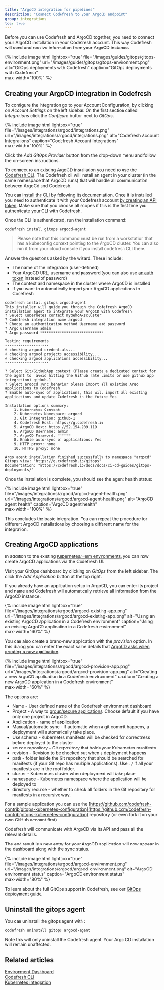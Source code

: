 ```yaml
---
title: "ArgoCD integration for pipelines"
description: "Connect Codefresh to your ArgoCD endpoint"
group: integrations
toc: true
---
```



Before you can use Codefresh and ArgoCD together, you need to connect your ArgoCD installation in your Codefresh account. This way Codefresh will send and receive information from your ArgoCD instance. 

{% include image.html 
  lightbox="true" 
  file="/images/guides/gitops/gitops-environment.png" 
  url="/images/guides/gitops/gitops-environment.png" 
  alt="GitOps deployments with Codefresh"
  caption="GitOps deployments with Codefresh"  
  max-width="100%"
 %}

## Creating your ArgoCD integration in Codefresh

To configure the integration go to your Account Configuration, by clicking on *Account Settings* on the left sidebar. On the first section called *Integrations* click the *Configure* button next to *GitOps*.

{% include image.html 
  lightbox="true" 
  file="/images/integrations/argocd/integrations.png" 
  url="/images/integrations/argocd/integrations.png" 
  alt="Codefresh Account Integrations"
  caption="Codefresh Account Integrations"  
  max-width="100%"
 %}

Click the *Add GitOps Provider* button from the drop-down menu and follow the on-screen instructions.

To connect to an existing ArgoCD installation you need to use the [Codefresh CLI](https://codefresh-io.github.io/cli/). The Codefresh cli will install an agent in your cluster (in the same namespace that ArgoCD runs) that will handle all communication between ArgoCd and Codefresh.

You can [install the CLI](https://codefresh-io.github.io/cli/installation/) by following its documentation. Once it is installed you need to authenticate it with your Codefresh account [by creating an API token]({{site.baseurl}}/docs/integrations/codefresh-api/#authentication-instructions). Make sure that you choose all scopes if this is the first time you authenticate your CLI with Codefresh.

Once the CLI is authenticated, run the installation command:

```
codefresh install gitops argocd-agent
```

>Please note that this command must be run from a workstation that has a kubeconfig context pointing to the ArgoCD cluster. You can also run it from your cloud console if you install codefresh CLI there.

Answer the questions asked by the wizard. These include:

 * The name of the integration (user-defined)
 * Your ArgoCD URL, username and password (you can also use [an auth token](https://argoproj.github.io/argo-cd/operator-manual/user-management/) instead of password)
 * The context and namespace in the cluster where ArgoCD is installed
 * If you want to automatically import your ArgoCD applications to Codefresh

```
codefresh install gitops argocd-agent
This installer will guide you through the Codefresh ArgoCD installation agent to integrate your ArgoCD with Codefresh
? Select Kubernetes context mydemoAkscluster
? Codefresh integration name argocd
? Choose an authentication method Username and password
? Argo username admin
? Argo password *****************************

Testing requirements
--------------------
√ checking argocd credentials...
√ checking argocd projects accessibility...
√ checking argocd applications accessibility...
--------------------

? Select Git/GithubApp context (Please create a dedicated context for the agent to  avoid hitting the Github rate limits or use github app integration) github-1
? Select argocd sync behavior please Import all existing Argo applications to Codefresh
? Enable auto-sync of applications, this will import all existing applications and update Codefresh in the future Yes

Installation options summary:
    1. Kubernetes Context:
    2. Kubernetes Namespace: argocd
    3. Git Integration: github-1
    4. Codefresh Host: https://g.codefresh.io
    5. ArgoCD Host: https://52.154.209.119
    6. ArgoCD Username: admin
    7. ArgoCD Password: ******
    8. Enable auto-sync of applications: Yes
    9. HTTP proxy: none
    10. HTTPS proxy: none

Argo agent installation finished successfully to namespace "argocd"
Gitops view: "https://g.codefresh.io/gitops"
Documentation: "https://codefresh.io/docs/docs/ci-cd-guides/gitops-deployments/"
```

Once the installation is complete, you should see the agent health status:

{% include image.html 
  lightbox="true" 
  file="/images/integrations/argocd/argocd-agent-health.png" 
  url="/images/integrations/argocd/argocd-agent-health.png" 
  alt="ArgoCD agent health"
  caption="ArgoCD agent health"  
  max-width="100%"
 %}


This concludes the basic integration. You can repeat the procedure for different ArgoCD installations by choosing a different 
name for the integration.

## Creating ArgoCD applications

In addition to the existing [Kubernetes/Helm environments]({{site.baseurl}}/docs/deploy-to-kubernetes/environment-dashboard/), you can now create ArgoCD applications via the Codefresh UI.

Visit your GitOps dashboard by clicking on *GitOps* from the left sidebar. The click the *Add Application* button at the top right.

If you already have an application setup in ArgoCD, you can enter its project and name and Codefresh will automatically retrieve all information from the ArgoCD instance.

{% include image.html 
  lightbox="true" 
  file="/images/integrations/argocd/argocd-existing-app.png" 
  url="/images/integrations/argocd/argocd-existing-app.png" 
  alt="Using an existing ArgoCD application in a Codefresh environment"
  caption="Using an existing ArgoCD application in a Codefresh environment"  
  max-width="60%"
 %}

You can also create a brand-new application with the *provision* option. In this dialog you can enter the exact same details that [ArgoCD asks when creating a new application](https://argoproj.github.io/argo-cd/getting_started/#6-create-an-application-from-a-git-repository).

{% include image.html 
  lightbox="true" 
  file="/images/integrations/argocd/argocd-provision-app.png" 
  url="/images/integrations/argocd/argocd-provision-app.png" 
  alt="Creating a new ArgoCD application in a Codefresh environment"
  caption="Creating a new ArgoCD application in a Codefresh environment"  
  max-width="60%"
 %}

The options are:

* Name - User defined name of the Codefresh environment dashboard
* Project - A way to [group/secure applications](https://argoproj.github.io/argo-cd/user-guide/projects/). Choose default if you have only one project in ArgoCD.
* Application - name of application 
* Manual/automatic sync - If automatic when a git commit happens, a deployment will automatically take place.
* Use schema - Kubernetes manifests will be checked for correctness before deployed to the cluster
* source repository - Git repository that holds your Kubernetes manifests
* revision - Revision to be checked out when a deployment happens
* path - folder inside the Git repository that should be searched for manifests (if your Git repo has multiple applications). Use `./` if all your manifests are in the root folder.
* cluster - Kubernetes cluster when deployment will take place
* namespace - Kubernetes namespace where the application will be deployed to
* directory recurse - whether to check all folders in the Git repository for manifests in a recursive way.

For a sample application you can use the [https://github.com/codefresh-contrib/gitops-kubernetes-configuration](https://github.com/codefresh-contrib/gitops-kubernetes-configuration) repository (or even fork it on your own GitHub account first).

Codefresh will communicate with ArgoCD via its API and pass all the relevant details.

The end result is a new entry for your ArgoCD application will now appear in the dashboard along with the sync status.

{% include image.html 
  lightbox="true" 
  file="/images/integrations/argocd/argocd-environment.png" 
  url="/images/integrations/argocd/argocd-environment.png" 
  alt="ArgoCD environment status"
  caption="ArgoCD environment status"  
  max-width="80%"
 %}

To learn about the full GitOps support in Codefresh, see our [GitOps deployment guide]({{site.baseurl}}/docs/ci-cd-guides/gitops-deployments/).

## Uninstall the gitops agent

You can uninstall the gitops agent with :

```
codefresh uninstall gitops argocd-agent
```

Note this will only uninstall the Codefresh agent. Your Argo CD installation
will remain unaffected.

## Related articles
[Environment Dashboard]({{site.baseurl}}/docs/deploy-to-kubernetes/environment-dashboard/)  
[Codefresh CLI](https://codefresh-io.github.io/cli/)  
[Kubernetes integration]({{site.baseurl}}/docs/integrations/kubernetes/)  



